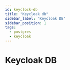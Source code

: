 ```yaml
---
id: keyclock-db
title: "Keycloak db"
sidebar_label: 'Keycloak DB'
sidebar_position: 1
tags:
  - postgres
  - keycloak
---
```

# Keycloak DB

